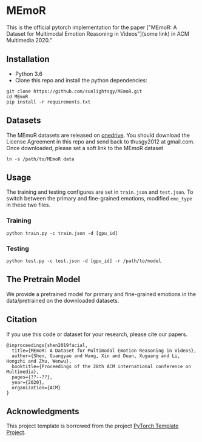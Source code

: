 # MEmoR

This is the official pytorch implementation for the paper ["MEmoR: A Dataset for Multimodal Emotion Reasoning in Videos"](some link) in ACM Multimedia 2020."

## Installation
- Python 3.6
- Clone this repo and install the python dependencies:
```
git clone https://github.com/sunlightsgy/MEmoR.git
cd MEmoR
pip install -r requirements.txt
```

## Datasets
The MEmoR datasets are released on [onedrive](https://tinyurl.com/y6edozo5). You should download the License Agreement in this repo and send back to thusgy2012 at gmail.com. Once downloaded, please set a soft link to the MEmoR dataset

```
ln -s /path/to/MEmoR data
```

## Usage
The training and testing configures are set in `train.json` and `test.json`. To switch between the primary and fine-grained emotions, modified `emo_type` in these two files.

### Training
```
python train.py -c train.json -d [gpu_id]
```
### Testing
```
python test.py -c test.json -d [gpu_id] -r /path/to/model
```

## The Pretrain Model
We provide a pretrained model for primary and fine-grained emotions in the data/pretrained on the downloaded datasets.


## Citation

If you use this code or dataset for your research, please cite our papers.

```
@inproceedings{shen2019facial,
  title={MEmoR: A Dataset for Multimodal Emotion Reasoning in Videos},
  author={Shen, Guangyao and Wang, Xin and Duan, Xuguang and Li, Hongzhi and Zhu, Wenwu},
  booktitle={Proceedings of the 28th ACM international conference on Multimedia},
  pages={??--??},
  year={2020},
  organization={ACM}
}
```

## Acknowledgments

This project template is borrowed from the project [PyTorch Template Project](https://github.com/victoresque/pytorch-template). 
